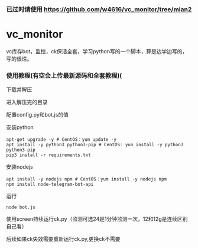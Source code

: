 ### 已过时请使用 https://github.com/w4616/vc_monitor/tree/mian2
# vc_monitor
vc库存bot，监控，ck保活全套，学习python写的一个脚本，算是边学边写的，写的很烂。
### 使用教程(有空会上传最新源码和全套教程)(
下载并解压

进入解压完的目录

配置config.py和bot.js的值

安装python

```shell
apt-get upgrade -y # CentOS：yum update -y
apt install -y python3 python3-pip # CentOS: yun install -y python3 python3-pip
pip3 install -r requirements.txt
```

安装nodejs

```shell
apt install -y nodejs npm # CentOS：yum install -y nodejs npm
npm install node-telegram-bot-api
```

运行

```shell
node bot.js
```

使用screen持续运行ck.py（监测可选24是1分钟监测一次，12和12g是连续区别自己看）

后续如果ck失效需要重新运行ck.py,更换ck不需要
